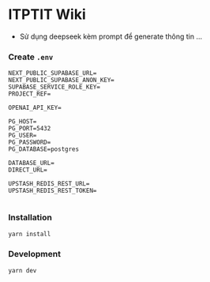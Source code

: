 # ITPTIT Wiki

- Sử dụng deepseek kèm prompt để generate thông tin
...
### Create ``.env``
```aiignore
NEXT_PUBLIC_SUPABASE_URL=
NEXT_PUBLIC_SUPABASE_ANON_KEY=
SUPABASE_SERVICE_ROLE_KEY=
PROJECT_REF=

OPENAI_API_KEY=

PG_HOST=
PG_PORT=5432
PG_USER=
PG_PASSWORD=
PG_DATABASE=postgres

DATABASE_URL=
DIRECT_URL=

UPSTASH_REDIS_REST_URL=
UPSTASH_REDIS_REST_TOKEN=


```

### Installation
```bash
yarn install
```

### Development
```bash
yarn dev
```



